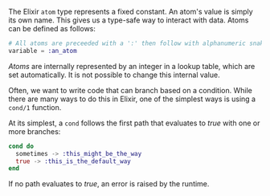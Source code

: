 The Elixir `atom` type represents a fixed constant. An atom's value is simply its own name.  This gives us a type-safe way to interact with data.  Atoms can be defined as follows:

```elixir
# All atoms are preceeded with a ':' then follow with alphanumeric snake-cased characters
variable = :an_atom
```

_Atoms_ are internally represented by an integer in a lookup table, which are set automatically.  It is not possible to change this internal value.

Often, we want to write code that can branch based on a condition. While there are many ways to do this in Elixir, one of the simplest ways is using a `cond/1` function.

At its simplest, a `cond` follows the first path that evaluates to _true_ with one or more branches:

```elixir
cond do
  sometimes -> :this_might_be_the_way
  true -> :this_is_the_default_way
end
```

If no path evaluates to _true_, an error is raised by the runtime.
